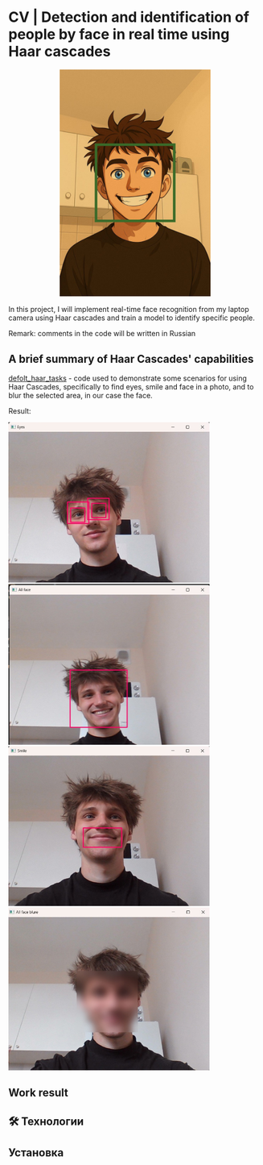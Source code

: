 # CV | Detection and identification of people by face in real time using Haar cascades

<p align="center">
  <img src="images_to_report\logo.jpeg" width="300">
</p>

In this project, I will implement real-time face recognition from my laptop camera using Haar cascades and train a model to identify specific people.

Remark: comments in the code will be written in Russian

## A brief summary of Haar Cascades' capabilities
[defolt_haar_tasks](defolt_haar_tasks.py) - code used to demonstrate some scenarios for using Haar Cascades, specifically to find eyes, smile and face in a photo, and to blur the selected area, in our case the face.

Result:

<img src="images_to_report\eyes.jpg" width="400">
<img src="images_to_report\face.jpg" width="400">
<img src="images_to_report\smile.jpg" width="400">
<img src="images_to_report\blure.jpg" width="400">


## Work result

## 🛠️ Технологии


## Установка
